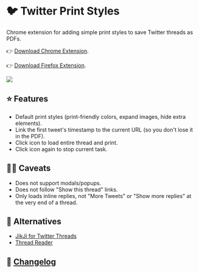 # 🐦 Twitter Print Styles

Chrome extension for adding simple print styles to save Twitter threads as PDFs.

👉 [Download Chrome Extension](https://chrome.google.com/webstore/detail/twitter-print-styles/bepilablapiogeghmjiopiaoikgdcgjo).

👉 [Download Firefox Extension](https://addons.mozilla.org/addon/twitter-print-styles/).

![](./screenshots/twitter-print-styles-v2-example.png)

## ⭐️ Features

- Default print styles (print-friendly colors, expand images, hide extra elements).
- Link the first tweet's timestamp to the current URL (so you don't lose it in the PDF).
- Click icon to load entire thread and print.
- Click icon again to stop current task.

## 🤷‍♂️ Caveats

- Does not support modals/popups.
- Does not follow "Show this thread" links.
- Only loads inline replies, not "More Tweets" or "Show more replies" at the very end of a thread.

## 👀 Alternatives

- [JikJi for Twitter Threads](https://jikji.pro)
- [Thread Reader](https://threadreaderapp.com)

## 📝 [Changelog](changelog.md)
